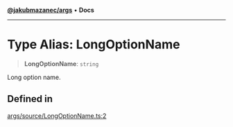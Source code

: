 [**@jakubmazanec/args**](../README.md) • **Docs**

---

# Type Alias: LongOptionName

> **LongOptionName**: `string`

Long option name.

## Defined in

[args/source/LongOptionName.ts:2](https://github.com/jakubmazanec/tools/blob/29163046acd1da0224b08fd05ca40f385e9ab4e5/packages/args/source/LongOptionName.ts#L2)
